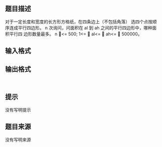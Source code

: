 


## 题目描述
对于一定长度和宽度的长方形方格纸，在四条边上（不包括角落）
选四个点按顺序连成平行四边形。
n 次询问，问面积在 al 到 ah 之间的平行四边形中，哪种面积平行四
边形数量最多。
n <= 500; 1<=  al<=  ah<=  500000。
## 输入格式
## 输出格式

```input1

```
```output1
```

## 提示
没有写明提示
## 题目来源
没有写明来源


